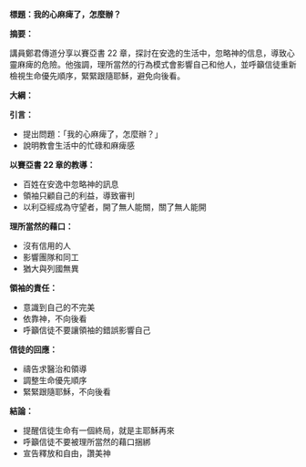 **標題：我的心麻痺了，怎麼辦？**

**摘要：**

講員鄭君傳道分享以賽亞書 22 章，探討在安逸的生活中，忽略神的信息，導致心靈麻痺的危險。他強調，理所當然的行為模式會影響自己和他人，並呼籲信徒重新檢視生命優先順序，緊緊跟隨耶穌，避免向後看。

**大綱：**

**引言：**
* 提出問題：「我的心麻痺了，怎麼辦？」
* 說明教會生活中的忙碌和麻痺感

**以賽亞書 22 章的教導：**
* 百姓在安逸中忽略神的訊息
* 領袖只顧自己的利益，導致審判
* 以利亞經成為守望者，開了無人能關，關了無人能開

**理所當然的藉口：**
* 沒有信用的人
* 影響團隊和同工
* 猶大與列國無異

**領袖的責任：**
* 意識到自己的不完美
* 依靠神，不向後看
* 呼籲信徒不要讓領袖的錯誤影響自己

**信徒的回應：**
* 禱告求醫治和領導
* 調整生命優先順序
* 緊緊跟隨耶穌，不向後看

**結論：**
* 提醒信徒生命有一個終局，就是主耶穌再來
* 呼籲信徒不要被理所當然的藉口捆綁
* 宣告釋放和自由，讚美神